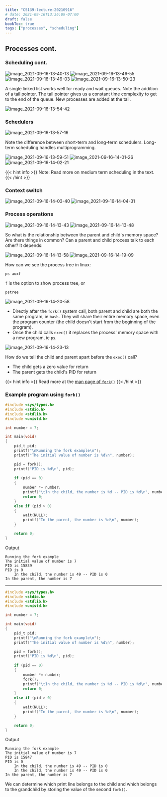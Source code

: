 ```yaml
---
title: "CS139-lecture-20210916"
# date: 2021-09-16T13:36:09-07:00
draft: false
bookToc: true
tags: ["processes", "scheduling"]
---
```


## Processes cont.

### Scheduling cont.

![image_2021-09-16-13-40-13](/notes/image_2021-09-16-13-40-13.png)
![image_2021-09-16-13-46-55](/notes/image_2021-09-16-13-46-55.png)
![image_2021-09-16-13-49-03](/notes/image_2021-09-16-13-49-03.png)
![image_2021-09-16-13-50-23](/notes/image_2021-09-16-13-50-23.png)

A single linked list works well for ready and wait queues.
Note the addition of a tail pointer.
The tail pointer gives us a constant time complexity to get to the end of the queue.
New processes are added at the tail.

![image_2021-09-16-13-54-42](/notes/image_2021-09-16-13-54-42.png)

### Schedulers

![image_2021-09-16-13-57-16](/notes/image_2021-09-16-13-57-16.png)

Note the difference between short-term and long-term schedulers.
Long-term scheduling handles multiprogramming.

![image_2021-09-16-13-59-51](/notes/image_2021-09-16-13-59-51.png)
![image_2021-09-16-14-01-26](/notes/image_2021-09-16-14-01-26.png)
![image_2021-09-16-14-02-21](/notes/image_2021-09-16-14-02-21.png)

{{< hint info >}}
Note: Read more on medium term scheduling in the text.
{{< /hint >}}

### Context switch

![image_2021-09-16-14-03-40](/notes/image_2021-09-16-14-03-40.png)
![image_2021-09-16-14-04-31](/notes/image_2021-09-16-14-04-31.png)

### Process operations

![image_2021-09-16-14-13-43](/notes/image_2021-09-16-14-13-43.png)
![image_2021-09-16-14-13-48](/notes/image_2021-09-16-14-13-48.png)

So what is the relationship between the parent and child's memory space?
Are there things in common?
Can a parent and child process talk to each other?
It depends:

![image_2021-09-16-14-13-58](/notes/image_2021-09-16-14-13-58.png)
![image_2021-09-16-14-19-09](/notes/image_2021-09-16-14-19-09.png)

How can we see the process tree in linux:

```
ps auxf
```

`f` is the option to show process tree, or

```
pstree
```

![image_2021-09-16-14-20-58](/notes/image_2021-09-16-14-20-58.png)

- Directly after the `fork()` system call, both parent and child are both the same program, ie `bash`.
They will share their entire memory space, even the program counter (the child doesn't start from the beginning of the program).
- Once the child calls `exec()` it replaces the process' memory space with a new program, ie `ps`.

![image_2021-09-16-14-23-13](/notes/image_2021-09-16-14-23-13.png)

How do we tell the child and parent apart before the `exec()` call?
- The child gets a zero value for return
- The parent gets the child's PID for return

{{< hint info >}}
Read more at the [man page of `fork()`](https://man7.org/linux/man-pages/man2/fork.2.html)
{{< /hint >}}

### Example program using `fork()`

```c
#include <sys/types.h>
#include <stdio.h>
#include <stdlib.h>
#include <unistd.h>

int number = 7;

int main(void)
{
	pid_t pid;
	printf("\nRunning the fork example\n");
	printf("The initial value of number is %d\n", number);

	pid = fork();
	printf("PID is %d\n", pid);
	
	if (pid == 0)
    {
		number *= number;
		printf("\tIn the child, the number is %d -- PID is %d\n", number, pid);
		return 0;
	}
    else if (pid > 0)
    {
		wait(NULL);
		printf("In the parent, the number is %d\n", number);
	}

	return 0;
}
```

Output

```
Running the fork example
The initial value of number is 7
PID is 15839
PID is 0
    In the child, the number is 49 -- PID is 0
In the parent, the number is 7
```

---

```c
#include <sys/types.h>
#include <stdio.h>
#include <stdlib.h>
#include <unistd.h>

int number = 7;

int main(void)
{
	pid_t pid;
	printf("\nRunning the fork example\n");
	printf("The initial value of number is %d\n", number);

	pid = fork();
	printf("PID is %d\n", pid);
	
	if (pid == 0)
    {
		number *= number;
		fork();
		printf("\tIn the child, the number is %d -- PID is %d\n", number, pid);
		return 0;
	}
    else if (pid > 0)
    {
		wait(NULL);
		printf("In the parent, the number is %d\n", number);
	}

	return 0;
}
```

Output

```
Running the fork example
The initial value of number is 7
PID is 15847
PID is 0
    In the child, the number is 49 -- PID is 0
    In the child, the number is 49 -- PID is 0
In the parent, the number is 7
```

We can determine which print line belongs to the child and which belongs to the grandchild by storing the value of the second `fork()`.

